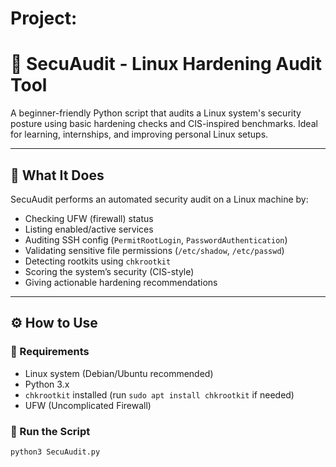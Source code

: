 # Project:

# 🔐 SecuAudit - Linux Hardening Audit Tool

A beginner-friendly Python script that audits a Linux system's security posture using basic hardening checks and CIS-inspired benchmarks. Ideal for learning, internships, and improving personal Linux setups.

---

## 🧠 What It Does

SecuAudit performs an automated security audit on a Linux machine by:

-  Checking UFW (firewall) status
-  Listing enabled/active services
-  Auditing SSH config (`PermitRootLogin`, `PasswordAuthentication`)
-  Validating sensitive file permissions (`/etc/shadow`, `/etc/passwd`)
-  Detecting rootkits using `chkrootkit`
-  Scoring the system’s security (CIS-style)
-  Giving actionable hardening recommendations

---

## ⚙️ How to Use

### 🔧 Requirements

- Linux system (Debian/Ubuntu recommended)
- Python 3.x
- `chkrootkit` installed (run `sudo apt install chkrootkit` if needed)
- UFW (Uncomplicated Firewall)

### 🚀 Run the Script

```bash
python3 SecuAudit.py
